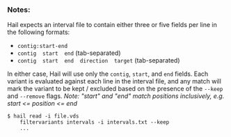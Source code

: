 <div class="cmdhead"></div>

<div class="description"></div>

<div class="synopsis"></div>

<div class="options"></div>

<div class="cmdsubsection">

### Notes:
Hail expects an interval file to contain either three or five fields per line in the following formats: 

 - `contig:start-end`
 - `contig  start  end` (tab-separated)
 - `contig  start  end  direction  target` (tab-separated)
 
In either case, Hail will use only the `contig`, `start`, and `end` fields.  Each variant is evaluated against each line in the interval file, and any match will mark the variant to be kept / excluded based on the presence of the `--keep` and `--remove` flags.  _Note: "start" and "end" match positions inclusively, e.g. start <= position <= end_

```
$ hail read -i file.vds
    filtervariants intervals -i intervals.txt --keep
    ...
```

</div>